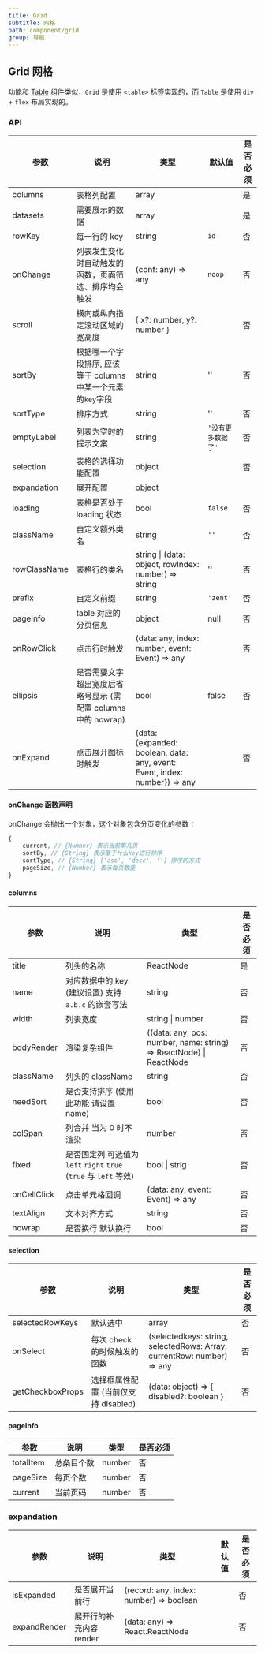 ```yaml
---
title: Grid
subtitle: 网格
path: component/grid
group: 导航
---
```


## Grid 网格

功能和 [Table](table) 组件类似，`Grid` 是使用 `<table>` 标签实现的，而 `Table` 是使用 `div` + `flex` 布局实现的。

### API

| 参数         | 说明                                                          | 类型                                                 | 默认值             | 是否必须 |
| ------------ | ------------------------------------------------------------- | ---------------------------------------------------- | ------------------ | -------- |
| columns      | 表格列配置                                                    | array                                                |                    | 是       |
| datasets     | 需要展示的数据                                                | array                                                |                    | 是       |
| rowKey       | 每一行的 key                                                  | string                                               | `id`               | 否       |
| onChange     | 列表发生变化时自动触发的函数，页面筛选、排序均会触发          | (conf: any) => any                                  | `noop`             | 否       |
| scroll       | 横向或纵向指定滚动区域的宽高度                                | { x?: number, y?: number }                           |                    | 否       |
| sortBy       | 根据哪一个字段排序, 应该等于 columns 中某一个元素的`key`字段  | string                                               | ''                 | 否       |
| sortType     | 排序方式                                                      | string                                               | ''                 | 否       |
| emptyLabel   | 列表为空时的提示文案                                          | string                                               | `'没有更多数据了'` | 否       |
| selection    | 表格的选择功能配置                                            | object                                               |                    | 否       |
| expandation  | 展开配置                                                      | object                                               |                    |          | 否 |
| loading      | 表格是否处于 loading 状态                                     | bool                                                 | `false`            | 否       |
| className    | 自定义额外类名                                                | string                                               | `''`               | 否       |
| rowClassName | 表格行的类名                                                  | string \| (data: object, rowIndex: number) => string | ''                 | 否       |
| prefix       | 自定义前缀                                                    | string                                               | `'zent'`           | 否       |
| pageInfo     | table 对应的分页信息                                          | object                                               | null               | 否       |
| onRowClick   | 点击行时触发                                                  | (data: any, index: number, event: Event) => any     |                    | 否       |
| ellipsis     | 是否需要文字超出宽度后省略号显示 (需配置 columns 中的 nowrap) | bool                                                 | false              | 否       |
| onExpand     | 点击展开图标时触发                                             | (data: {expanded: boolean, data: any, event: Event, index: number}) => any | | 否 |
#### onChange 函数声明

onChange 会抛出一个对象，这个对象包含分页变化的参数：

```js
{
	current, // {Number} 表示当前第几页
	sortBy, // {String} 表示基于什么key进行排序
	sortType, // {String} ['asc', 'desc', ''] 排序的方式
	pageSize, // {Number} 表示每页数量
}
```

#### columns

| 参数        | 说明                                                              | 类型                                                               | 是否必须 |
| ----------- | ----------------------------------------------------------------- | ------------------------------------------------------------------ | -------- |
| title       | 列头的名称                                                        | ReactNode                                                          | 是       |
| name        | 对应数据中的 key (建议设置) 支持 `a.b.c` 的嵌套写法               | string                                                             | 否       |
| width       | 列表宽度                                                          | string \| number                                                   | 否       |
| bodyRender  | 渲染复杂组件                                                      | ((data: any, pos: number, name: string) => ReactNode) \| ReactNode | 否       |
| className   | 列头的 className                                                  | string                                                             | 否       |
| needSort    | 是否支持排序 (使用此功能 请设置 name)                             | bool                                                               | 否       |
| colSpan     | 列合并 当为 0 时不渲染                                            | number                                                             | 否       |
| fixed       | 是否固定列 可选值为 `left` `right` `true` (`true` 与 `left` 等效) | bool \| strig                                                      | 否       |
| onCellClick | 点击单元格回调                                                    | (data: any, event: Event) => any                                  | 否       |
| textAlign   | 文本对齐方式                                                      | string                                                             | 否       |
| nowrap      | 是否换行 默认换行                                                 | bool                                                               | 否       |

#### selection

| 参数             | 说明                                 | 类型                                                                         | 是否必须 |
| ---------------- | ------------------------------------ | ---------------------------------------------------------------------------- | -------- |
| selectedRowKeys  | 默认选中                             | array                                                                        | 否       |
| onSelect         | 每次 check 的时候触发的函数          | (selectedkeys: string, selectedRows: Array<any>, currentRow: number) => any | 否       |
| getCheckboxProps | 选择框属性配置 (当前仅支持 disabled) | (data: object) => { disabled?: boolean }                                   | 否       |

#### pageInfo

| 参数      | 说明       | 类型   | 是否必须 |
| --------- | ---------- | ------ | -------- |
| totalItem | 总条目个数 | number | 否       |
| pageSize  | 每页个数   | number | 否       |
| current   | 当前页码   | number | 否       |

### expandation

| 参数         | 说明                    | 类型                                    | 默认值 | 是否必须 |
| ------------ | ----------------------- | --------------------------------------- | ------ | -------- |
| isExpanded   | 是否展开当前行          | (record: any, index: number) => boolean |        | 否       |
| expandRender | 展开行的补充内容 render | (data: any) => React.ReactNode          |        | 否       |

<style>
  .switch {
		margin-bottom: 10px;
  }
  .big-size {
  	font-size: 20px;
  }
</style>
